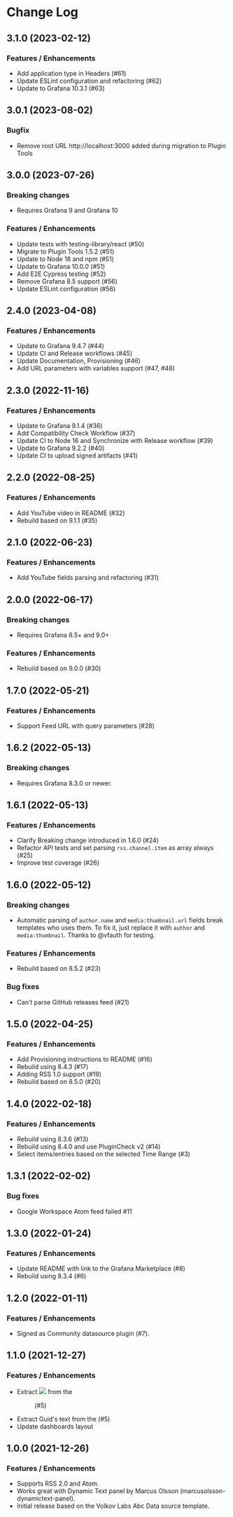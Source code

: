 # Change Log

## 3.1.0 (2023-02-12)

### Features / Enhancements

- Add application type in Headers (#61)
- Update ESLint configuration and refactoring (#62)
- Update to Grafana 10.3.1 (#63)

## 3.0.1 (2023-08-02)

### Bugfix

- Remove root URL http://localhost:3000 added during migration to Plugin Tools

## 3.0.0 (2023-07-26)

### Breaking changes

- Requires Grafana 9 and Grafana 10

### Features / Enhancements

- Update tests with testing-library/react (#50)
- Migrate to Plugin Tools 1.5.2 (#51)
- Update to Node 18 and npm (#51)
- Update to Grafana 10.0.0 (#51)
- Add E2E Cypress testing (#52)
- Remove Grafana 8.5 support (#56)
- Update ESLint configuration (#56)

## 2.4.0 (2023-04-08)

### Features / Enhancements

- Update to Grafana 9.4.7 (#44)
- Update CI and Release workflows (#45)
- Update Documentation, Provisioning (#46)
- Add URL parameters with variables support (#47, #48)

## 2.3.0 (2022-11-16)

### Features / Enhancements

- Update to Grafana 9.1.4 (#36)
- Add Compatibility Check Workflow (#37)
- Update CI to Node 16 and Synchronize with Release workflow (#39)
- Update to Grafana 9.2.2 (#40)
- Update CI to upload signed artifacts (#41)

## 2.2.0 (2022-08-25)

### Features / Enhancements

- Add YouTube video in README (#32)
- Rebuild based on 9.1.1 (#35)

## 2.1.0 (2022-06-23)

### Features / Enhancements

- Add YouTube fields parsing and refactoring (#31)

## 2.0.0 (2022-06-17)

### Breaking changes

- Requires Grafana 8.5+ and 9.0+

### Features / Enhancements

- Rebuild based on 9.0.0 (#30)

## 1.7.0 (2022-05-21)

### Features / Enhancements

- Support Feed URL with query parameters (#28)

## 1.6.2 (2022-05-13)

### Breaking changes

- Requires Grafana 8.3.0 or newer.

## 1.6.1 (2022-05-13)

### Features / Enhancements

- Clarify Breaking change introduced in 1.6.0 (#24)
- Refactor API tests and set parsing `rss.channel.item` as array always (#25)
- Improve test coverage (#26)

## 1.6.0 (2022-05-12)

### Breaking changes

- Automatic parsing of `author.name` and `media:thumbnail.url` fields break templates who uses them. To fix it, just replace it with `author` and `media:thumbnail`. Thanks to @vfauth for testing.

### Features / Enhancements

- Rebuild based on 8.5.2 (#23)

### Bug fixes

- Can't parse GitHub releases feed (#21)

## 1.5.0 (2022-04-25)

### Features / Enhancements

- Add Provisioning instructions to README (#16)
- Rebuild using 8.4.3 (#17)
- Adding RSS 1.0 support (#19)
- Rebuild based on 8.5.0 (#20)

## 1.4.0 (2022-02-18)

### Features / Enhancements

- Rebuild using 8.3.6 (#13)
- Rebuild using 8.4.0 and use PluginCheck v2 (#14)
- Select items/entries based on the selected Time Range (#3)

## 1.3.1 (2022-02-02)

### Bug fixes

- Google Workspace Atom feed failed #11

## 1.3.0 (2022-01-24)

### Features / Enhancements

- Update README with link to the Grafana Marketplace (#8)
- Rebuild using 8.3.4 (#6)

## 1.2.0 (2022-01-11)

### Features / Enhancements

- Signed as Community datasource plugin (#7).

## 1.1.0 (2021-12-27)

### Features / Enhancements

- Extract <img src="X"> from the <figure> (#5)
- Extract Guid's text from the <guid> (#5)
- Update dashboards layout

## 1.0.0 (2021-12-26)

### Features / Enhancements

- Supports RSS 2.0 and Atom.
- Works great with Dynamic Text panel by Marcus Olsson (marcusolsson-dynamictext-panel).
- Initial release based on the Volkov Labs Abc Data source template.
